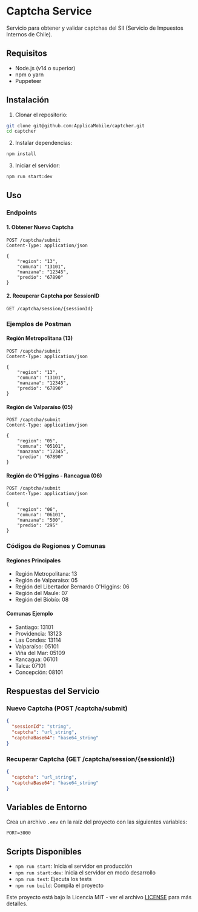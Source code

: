 # Captcha Service

Servicio para obtener y validar captchas del SII (Servicio de Impuestos Internos de Chile).

## Requisitos

- Node.js (v14 o superior)
- npm o yarn
- Puppeteer

## Instalación

1. Clonar el repositorio:

```bash
git clone git@github.com:ApplicaMobile/captcher.git
cd captcher
```

2. Instalar dependencias:

```bash
npm install
```

3. Iniciar el servidor:

```bash
npm run start:dev
```

## Uso

### Endpoints

#### 1. Obtener Nuevo Captcha

```http
POST /captcha/submit
Content-Type: application/json

{
    "region": "13",
    "comuna": "13101",
    "manzana": "12345",
    "predio": "67890"
}
```

#### 2. Recuperar Captcha por SessionID

```http
GET /captcha/session/{sessionId}
```

### Ejemplos de Postman

#### Región Metropolitana (13)

```http
POST /captcha/submit
Content-Type: application/json

{
    "region": "13",
    "comuna": "13101",
    "manzana": "12345",
    "predio": "67890"
}
```

#### Región de Valparaíso (05)

```http
POST /captcha/submit
Content-Type: application/json

{
    "region": "05",
    "comuna": "05101",
    "manzana": "12345",
    "predio": "67890"
}
```

#### Región de O'Higgins - Rancagua (06)

```http
POST /captcha/submit
Content-Type: application/json

{
    "region": "06",
    "comuna": "06101",
    "manzana": "500",
    "predio": "295"
}
```

### Códigos de Regiones y Comunas

#### Regiones Principales

- Región Metropolitana: 13
- Región de Valparaíso: 05
- Región del Libertador Bernardo O'Higgins: 06
- Región del Maule: 07
- Región del Biobío: 08

#### Comunas Ejemplo

- Santiago: 13101
- Providencia: 13123
- Las Condes: 13114
- Valparaíso: 05101
- Viña del Mar: 05109
- Rancagua: 06101
- Talca: 07101
- Concepción: 08101

## Respuestas del Servicio

### Nuevo Captcha (POST /captcha/submit)

```json
{
  "sessionId": "string",
  "captcha": "url_string",
  "captchaBase64": "base64_string"
}
```

### Recuperar Captcha (GET /captcha/session/{sessionId})

```json
{
  "captcha": "url_string",
  "captchaBase64": "base64_string"
}
```

## Variables de Entorno

Crea un archivo `.env` en la raíz del proyecto con las siguientes variables:

```env
PORT=3000
```

## Scripts Disponibles

- `npm run start`: Inicia el servidor en producción
- `npm run start:dev`: Inicia el servidor en modo desarrollo
- `npm run test`: Ejecuta los tests
- `npm run build`: Compila el proyecto

Este proyecto está bajo la Licencia MIT - ver el archivo [LICENSE](LICENSE) para más detalles.
